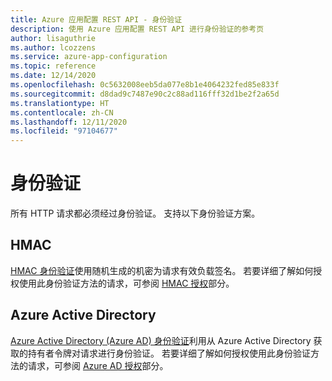 ```yaml
---
title: Azure 应用配置 REST API - 身份验证
description: 使用 Azure 应用配置 REST API 进行身份验证的参考页
author: lisaguthrie
ms.author: lcozzens
ms.service: azure-app-configuration
ms.topic: reference
ms.date: 12/14/2020
ms.openlocfilehash: 0c5632008eeb5da077e8b1e4064232fed85e833f
ms.sourcegitcommit: d8dad9c7487e90c2c88ad116fff32d1be2f2a65d
ms.translationtype: HT
ms.contentlocale: zh-CN
ms.lasthandoff: 12/11/2020
ms.locfileid: "97104677"
---
```

# <a name="authentication"></a>身份验证

所有 HTTP 请求都必须经过身份验证。 支持以下身份验证方案。

## <a name="hmac"></a>HMAC

[HMAC 身份验证](./rest-api-authentication-hmac.md)使用随机生成的机密为请求有效负载签名。 若要详细了解如何授权使用此身份验证方法的请求，可参阅 [HMAC 授权](./rest-api-authorization-hmac.md)部分。

## <a name="azure-active-directory"></a>Azure Active Directory

[Azure Active Directory (Azure AD) 身份验证](../active-directory/authentication/overview-authentication.md)利用从 Azure Active Directory 获取的持有者令牌对请求进行身份验证。 若要详细了解如何授权使用此身份验证方法的请求，可参阅 [Azure AD 授权](./rest-api-authorization-azure-ad.md)部分。
